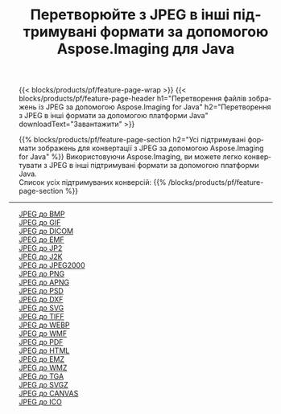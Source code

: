﻿---
title: Перетворюйте з JPEG в інші підтримувані формати за допомогою Aspose.Imaging для Java 
weight: 3920
url: /uk/java/conversion/from/jpeg 
lang: uk
langdirlevel: 2
locales: zh-hans,ja,it,ru,de,es,fr,nl,id,lt,pl,pt,vi,tr,ko,zh-hant,ar,hi,th,sv,cs,uk,he
description: Використовуючи Aspose.Imaging, ви можете легко конвертувати з JPEG в інші формати за допомогою платформи Java
---

{{< blocks/products/pf/feature-page-wrap >}}
{{< blocks/products/pf/feature-page-header h1="Перетворення файлів зображень із JPEG за допомогою Aspose.Imaging for Java" h2="Перетворення з JPEG в інші формати за допомогою платформи Java" downloadText="Завантажити" >}}


{{% blocks/products/pf/feature-page-section  h2="Усі підтримувані формати зображень для конвертації з JPEG за допомогою Aspose.Imaging for Java" %}}
Використовуючи Aspose.Imaging, ви можете легко конвертувати з JPEG в інші підтримувані формати за допомогою платформи Java.
<br/>
Список усіх підтримуваних конверсій:
{{% /blocks/products/pf/feature-page-section %}}
<div class="container-fluid productfamilypage bg-gray">
    <div class="convertypes bg-gray agp-content section">
        <div class="container">
		<hr style="margin-left:-20px;"/>
		<div class="row other-converters">
		    <div class='col-md-2 other-converter remove-lp remove-rp'><a href="/imaging/uk/java/conversion/jpeg-to-bmp" >JPEG до BMP</a></div><div class='col-md-2 other-converter remove-lp remove-rp'><a href="/imaging/uk/java/conversion/jpeg-to-gif" >JPEG до GIF</a></div><div class='col-md-2 other-converter remove-lp remove-rp'><a href="/imaging/uk/java/conversion/jpeg-to-dicom" >JPEG до DICOM</a></div><div class='col-md-2 other-converter remove-lp remove-rp'><a href="/imaging/uk/java/conversion/jpeg-to-emf" >JPEG до EMF</a></div><div class='col-md-2 other-converter remove-lp remove-rp'><a href="/imaging/uk/java/conversion/jpeg-to-jp2" >JPEG до JP2</a></div><div class='col-md-2 other-converter remove-lp remove-rp'><a href="/imaging/uk/java/conversion/jpeg-to-j2k" >JPEG до J2K</a></div><div class='col-md-2 other-converter remove-lp remove-rp'><a href="/imaging/uk/java/conversion/jpeg-to-jpeg2000" >JPEG до JPEG2000</a></div><div class='col-md-2 other-converter remove-lp remove-rp'><a href="/imaging/uk/java/conversion/jpeg-to-png" >JPEG до PNG</a></div><div class='col-md-2 other-converter remove-lp remove-rp'><a href="/imaging/uk/java/conversion/jpeg-to-apng" >JPEG до APNG</a></div><div class='col-md-2 other-converter remove-lp remove-rp'><a href="/imaging/uk/java/conversion/jpeg-to-psd" >JPEG до PSD</a></div><div class='col-md-2 other-converter remove-lp remove-rp'><a href="/imaging/uk/java/conversion/jpeg-to-dxf" >JPEG до DXF</a></div><div class='col-md-2 other-converter remove-lp remove-rp'><a href="/imaging/uk/java/conversion/jpeg-to-svg" >JPEG до SVG</a></div><div class='col-md-2 other-converter remove-lp remove-rp'><a href="/imaging/uk/java/conversion/jpeg-to-tiff" >JPEG до TIFF</a></div><div class='col-md-2 other-converter remove-lp remove-rp'><a href="/imaging/uk/java/conversion/jpeg-to-webp" >JPEG до WEBP</a></div><div class='col-md-2 other-converter remove-lp remove-rp'><a href="/imaging/uk/java/conversion/jpeg-to-wmf" >JPEG до WMF</a></div><div class='col-md-2 other-converter remove-lp remove-rp'><a href="/imaging/uk/java/conversion/jpeg-to-pdf" >JPEG до PDF</a></div><div class='col-md-2 other-converter remove-lp remove-rp'><a href="/imaging/uk/java/conversion/jpeg-to-html" >JPEG до HTML</a></div><div class='col-md-2 other-converter remove-lp remove-rp'><a href="/imaging/uk/java/conversion/jpeg-to-emz" >JPEG до EMZ</a></div><div class='col-md-2 other-converter remove-lp remove-rp'><a href="/imaging/uk/java/conversion/jpeg-to-wmz" >JPEG до WMZ</a></div><div class='col-md-2 other-converter remove-lp remove-rp'><a href="/imaging/uk/java/conversion/jpeg-to-tga" >JPEG до TGA</a></div><div class='col-md-2 other-converter remove-lp remove-rp'><a href="/imaging/uk/java/conversion/jpeg-to-svgz" >JPEG до SVGZ</a></div><div class='col-md-2 other-converter remove-lp remove-rp'><a href="/imaging/uk/java/conversion/jpeg-to-canvas" >JPEG до CANVAS</a></div><div class='col-md-2 other-converter remove-lp remove-rp'><a href="/imaging/uk/java/conversion/jpeg-to-ico" >JPEG до ICO</a></div>
                </div>
        </div>
    </div>
</div>
<br/>

